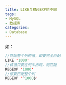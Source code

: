 ```yaml
---
title: LIKE与RNGEXP的不同
tags: 
- MySQL
- 数据库
categories: 
- Database
---
```


如：
```java
//匹配整个列的值，即要完全匹配
LIKE '1000'
//该值只要在列中出现，则匹配
REGEXP '1000'
//想要匹配整个列
REGEXP '^1000$'
```
